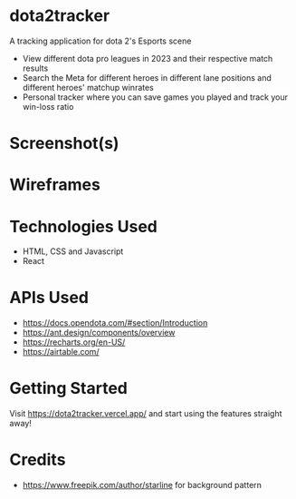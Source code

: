# dota2tracker
A tracking application for dota 2's Esports scene

* View different dota pro leagues in 2023 and their respective match results
* Search the Meta for different heroes in different lane positions and different heroes' matchup winrates
* Personal tracker where you can save games you played and track your win-loss ratio

# Screenshot(s)

# Wireframes

# Technologies Used
* HTML, CSS and Javascript
* React

# APIs Used
* https://docs.opendota.com/#section/Introduction
* https://ant.design/components/overview
* https://recharts.org/en-US/
* https://airtable.com/

# Getting Started
Visit https://dota2tracker.vercel.app/ and start using the features straight away!

# Credits
* https://www.freepik.com/author/starline for background pattern
